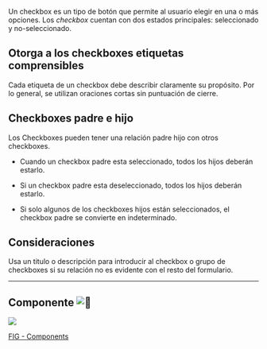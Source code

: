 Un checkbox es un tipo de botón que permite al usuario elegir en una o más opciones. Los _checkbox_ cuentan con dos estados principales: seleccionado y no-seleccionado.

## Otorga a los checkboxes etiquetas comprensibles

Cada etiqueta de un checkbox debe describir claramente su propósito. Por lo general, se utilizan oraciones cortas sin puntuación de cierre.

## Checkboxes padre e hijo

Los Checkboxes pueden tener una relación padre hijo con otros checkboxes.

-   Cuando un checkbox padre esta seleccionado, todos los hijos deberán estarlo.
    
-   Si un checkbox padre esta deseleccionado, todos los hijos deberán estarlo.
    
-   Si solo algunos de los checkboxes hijos están seleccionados, el checkbox padre se convierte en indeterminado.
    

## Consideraciones

Usa un titulo o descripción para introducir al checkbox o grupo de checkboxes si su relación no es evidente con el resto del formulario.

---

## Componente ![:link:](https://pf-emoji-service--cdn.us-east-1.prod.public.atl-paas.net/standard/caa27a19-fc09-4452-b2b4-a301552fd69c/64x64/1f517.png)

![](https://static.figma.com/uploads/b6df2735e4cb368306acf5480b50f96e69f96099)

[FIG - Components](https://www.figma.com/file/adTpzuue9VJyGt5D6bb45F/FIG---Components?node-id=2286%3A2533)
